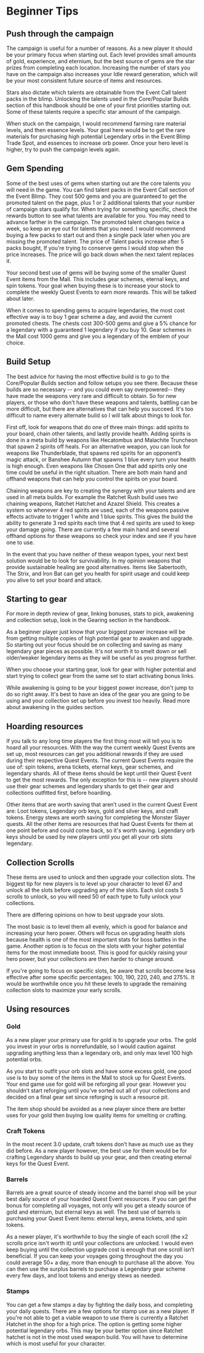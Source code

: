 # Beginner Tips

## Push through the campaign
The campaign is useful for a number of reasons. As a new player it should be your primary focus when starting out. Each level provides small amounts of gold, experience, and eternium, but the best source of gems are the star prizes from completing each location. Increasing the number of stars you have on the campaign also increases your Idle reward generation, which will be your most consistent future source of items and resources.

Stars also dictate which talents are obtainable from the Event Call talent packs in the blimp. Unlocking the talents used in the Core/Popular Builds section of this handbook should be one of your first priorities starting out. Some of these talents require a specific star amount of the campaign.

When stuck on the campaign, I would recommend farming rare material levels, and then essence levels. Your goal here would be to get the rare materials for purchasing high potential Legendary orbs in the Event Blimp Trade Spot, and essences to increase orb power. Once your hero level is higher, try to push the campaign levels again.

## Gem Spending
Some of the best uses of gems when starting out are the core talents you will need in the game. You can find talent packs in the Event Call section of the Event Blimp. They cost 500 gems and you are guaranteed to get the promoted talent on the page, plus 1 or 2 additional talents that your number of campaign stars qualify for. When trying for something specific, check the rewards button to see what talents are available for you. You may need to advance farther in the campaign. The promoted talent changes twice a week, so keep an eye out for talents that you need. I would recommend buying a few packs to start out and then a single pack later when you are missing the promoted talent. The price of Talent packs increase after 5 packs bought, If you're trying to conserve gems I would stop when the price increases. The price will go back down when the next talent replaces it.

Your second best use of gems will be buying some of the smaller Quest Event items from the Mall. This includes gear schemes, eternal keys, and spin tokens. Your goal when buying these is to increase your stock to complete the weekly Quest Events to earn more rewards. This will be talked about later.

When it comes to spending gems to acquire legendaries, the most cost effective way is to buy 1 gear scheme a day, and avoid the current promoted chests. The chests cost 300-500 gems and give a 5% chance for a legendary with a guaranteed 1 legendary if you buy 10. Gear schemes in the Mall cost 1000 gems and give you a legendary of the emblem of your choice.

## Build Setup
The best advice for having the most effective build is to go to the Core/Popular Builds section and follow setups you see there. Because these builds are so necessary -- and you could even say overpowered-- they have made the weapons very rare and difficult to obtain. So for new players, or those who don't have these weapons and talents, battling can be more difficult, but there are alternatives that can help you succeed. It's too difficult to name every alternate build so I will talk about things to look for.

First off, look for weapons that do one of three main things: add spirits to your board, chain other talents, and lastly provide health. Adding spirits is done in a meta build by weapons like Hecatombus and Malachite Truncheon that spawn 2 spirits off heals. For an alternative weapon, you can look for weapons like Thunderblade, that spawns red spirits for an opponent’s magic attack, or Banshee Autumn that spawns 1 blue every turn your health is high enough. Even weapons like Chosen One that add spirits only one time could be useful in the right situation. There are both main hand and offhand weapons that can help you control the spirits on your board.

Chaining weapons are key to creating the synergy with your talents and are used in all meta builds. For example the Ratchet Rush build uses two chaining weapons, Ratchet Hatchet and Azazel Shield. This creates a system so whenever 4 red spirits are used, each of the weapons passive effects activate to trigger 1 white and 1 blue spirits. This gives the build the ability to generate 3 red spirits each time that 4 red spirits are used to keep your damage going. There are currently a few main hand and several offhand options for these weapons so check your index and see if you have one to use.

In the event that you have neither of these weapon types, your next best solution would be to look for survivability. In my opinion weapons that provide sustainable healing are good alternatives. Items like Sabertooth, The Strix, and Iron Bat can get you health for spirit usage and could keep you alive to set your board and attack.

## Starting to gear
For more in depth review of gear, linking bonuses, stats to pick, awakening and collection setup, look in the Gearing section in the handbook.

As a beginner player just know that your biggest power increase will be from getting multiple copies of high potential gear to awaken and upgrade. So starting out your focus should be on collecting and saving as many legendary gear pieces as possible. It's not worth it to smelt down or sell older/weaker legendary items as they will be useful as you progress further.

When you choose your starting gear, look for gear with higher potential and start trying to collect gear from the same set to start activating bonus links.

While awakening is going to be your biggest power increase, don't jump to do so right away. It's best to have an idea of the gear you are going to be using and your collection set up before you invest too heavily. Read more about awakening in the guides section.

## Hoarding resources
If you talk to any long time players the first thing most will tell you is to hoard all your resources. With the way the current weekly Quest Events are set up, most resources can get you additional rewards if they are used during their respective Quest Events. The current Quest Events require the use of: spin tokens, arena tickets, eternal keys, gear schemes, and legendary shards. All of these items should be kept until their Quest Event to get the most rewards. The only exception for this is -- new players should use their gear schemes and legendary shards to get their gear and collections outfitted first, before hoarding.

Other items that are worth saving that aren’t used in the current Quest Event are: Loot tokens, Legendary orb keys, gold and silver keys, and craft tokens. Energy stews are worth saving for completing the Monster Slayer quests. All the other items are resources that had Quest Events for them at one point before and could come back, so it's worth saving. Legendary orb keys should be used by new players until you get all your orb slots legendary.

## Collection Scrolls
These items are used to unlock and then upgrade your collection slots. The biggest tip for new players is to level up your character to level 67 and unlock all the slots before upgrading any of the slots. Each slot costs 5 scrolls to unlock, so you will need 50 of each type to fully unlock your collections.

There are differing opinions on how to best upgrade your slots.

The most basic is to level them all evenly, which is good for balance and increasing your hero power. Others will focus on upgrading health slots because health is one of the most important stats for boss battles in the game. Another option is to focus on the slots with your higher potential items for the most immediate boost. This is good for quickly raising your hero power, but your collections are then harder to change around.

If you're going to focus on specific slots, be aware that scrolls become less effective after some specific percentages: 100, 190, 220, 240, and 275%. It would be worthwhile once you hit these levels to upgrade the remaining collection slots to maximize your early scrolls.

## Using resources

### Gold
As a new player your primary use for gold is to upgrade your orbs. The gold you invest in your orbs is nonrefundable, so I would caution against upgrading anything less than a legendary orb, and only max level 100 high potential orbs.

As you start to outfit your orb slots and have some excess gold, one good use is to buy some of the items in the Mall to stock up for Quest Events. Your end game use for gold will be reforging all your gear. However you shouldn’t start reforging until you’ve sorted out all of your collections and decided on a final gear set since reforging is such a resource pit.

The item shop should be avoided as a new player since there are better uses for your gold then buying low quality items for smelting or crafting.

### Craft Tokens
In the most recent 3.0 update, craft tokens don’t have as much use as they did before. As a new player however, the best use for them would be for crafting Legendary shards to build up your gear, and then creating eternal keys for the Quest Event.

### Barrels 
Barrels are a great source of steady income and the barrel shop will be your best daily source of your hoarded Quest Event resources. If you can get the bonus for completing all voyages, not only will you get a steady source of gold and eternium, but eternal keys as well. The best use of barrels is purchasing your Quest Event items: eternal keys, arena tickets, and spin tokens.

As a newer player, it's worthwhile to buy the single of each scroll (the x2 scrolls price isn't worth it) until your collections are unlocked. I would even keep buying until the collection upgrade cost is enough that one scroll isn’t beneficial. If you can keep your voyages going throughout the day you could average 50+ a day, more than enough to purchase all the above. You can then use the surplus barrels to purchase a Legendary gear scheme every few days, and loot tokens and energy stews as needed.

### Stamps
You can get a few stamps a day by fighting the daily boss, and completing your daily quests. There are a few options for stamp use as a new player. If you're not able to get a viable weapon to use there is currently a Ratchet Hatchet in the shop for a high price. The option is getting some higher potential legendary orbs. This may be your better option since Ratchet hatchet is not in the most used weapon build. You will have to determine which is most useful for your character.